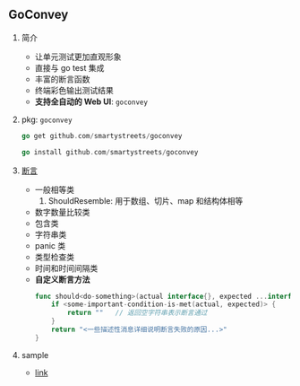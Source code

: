 ## GoConvey

1. 简介

   - 让单元测试更加直观形象
   - 直接与 go test 集成
   - 丰富的断言函数
   - 终端彩色输出测试结果
   - **支持全自动的 Web UI**: `goconvey`

2. pkg: `goconvey`

   ```go
   go get github.com/smartystreets/goconvey

   go install github.com/smartystreets/goconvey
   ```

3. [断言](https://www.liwenzhou.com/posts/Go/golang-unit-test-5/#autoid-0-1-2)

   - 一般相等类
     1. ShouldResemble: 用于数组、切片、map 和结构体相等
   - 数字数量比较类
   - 包含类
   - 字符串类
   - panic 类
   - 类型检查类
   - 时间和时间间隔类
   - **自定义断言方法**
     ```go
     func should<do-something>(actual interface{}, expected ...interface{}) string {
         if <some-important-condition-is-met(actual, expected)> {
             return ""   // 返回空字符串表示断言通过
         }
         return "<一些描述性消息详细说明断言失败的原因...>"
     }
     ```

4. sample

   - [link](/tutorials/cn.edu.ntu.awesome/test/convey/convey_sytax.go)
